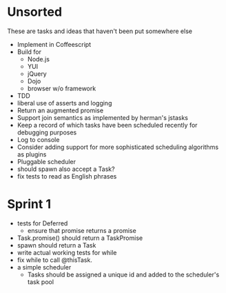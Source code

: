 Unsorted
========
These are tasks and ideas that haven't been put somewhere else

* Implement in Coffeescript
* Build for
  * Node.js
  * YUI
  * jQuery
  * Dojo
  * browser w/o framework
* TDD
* liberal use of asserts and logging
* Return an augmented promise
* Support join semantics as implemented by herman's jstasks
* Keep a record of which tasks have been scheduled recently for debugging purposes
* Log to console
* Consider adding support for more sophisticated scheduling algorithms as plugins
* Pluggable scheduler
* should spawn also accept a Task?
* fix tests to read as English phrases

Sprint 1
========
* tests for Deferred
  * ensure that promise returns a promise
* Task.promise() should return a TaskPromise
* spawn should return a Task
* write actual working tests for while
* fix while to call @thisTask.<deferredfn>
* a simple scheduler
  * Tasks should be assigned a unique id and added to the scheduler's task pool
